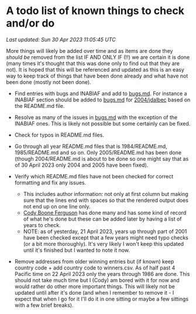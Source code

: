 # A todo list of known things to check and/or do
*Last updated: Sun 30 Apr 2023 11:05:45 UTC*

More things will likely be added over time and as items are done they _should
be_ removed from the list IF AND ONLY IF (!!) we are certain it is done (many
times it's thought that this was done only to find out that they are not). It is
hoped that this will be referenced and updated as this is an easy way to keep
track of things that have been done already and what have not been done (mostly
not been done).

- Find entries with bugs and INABIAF and add to [bugs.md](/bugs.md).
    For instance a INABIAF section should be added to [bugs.md](bugs.md) for
    [2004/jdalbec](2004/jdalbec/jdalbec.) based on the README.md file.

- Resolve as many of the issues in [bugs.md](/bugs.md) with the exception of the
INABIAF ones. This is likely not possible but some certainly can be fixed.

- Check for typos in README.md files.

- Go through all year README.md files that is 1984/README.md, 1985/README.md and
so on. Only 2005/README.md has been done (though 2004/README.md is about to be
done so one might say that as of 30 April 2023 only 2004 and 2005 have been
fixed).

- Verify which README.md files have not been checked for correct formatting and
fix any issues.
    * This includes author information: not only at first column but making sure
    that the lines end with spaces so that the rendered output does not end up
    on one line only.
    * [Cody Boone Ferguson](/winners.html#Cody_Boone_Ferguson) has done many and
    has some kind of record of what he's done but these can be added later by
    having a list of years to check.
    * NOTE: as of yesterday, 21 April 2023, years up through part of 2001 have
    been checked except that a few years might need typo checks (or a bit more
    thoroughly). It's very likely I won't keep this updated until it's finished
    but I wanted to note it now.

- Remove addresses from older winning entries but (if known) keep country code +
add country code to winners.csv. As of half past 4 Pacific time on 22 April 2023
only the years through 1986 are done. This should not take much time but I
(Cody) am bored with it for now and would rather do other more important things.
This will likely not be updated until after it's done (and when I remember to
remove it - I expect that when I go for it I'll do it in one sitting or maybe a
few sittings with a few brief breaks).
